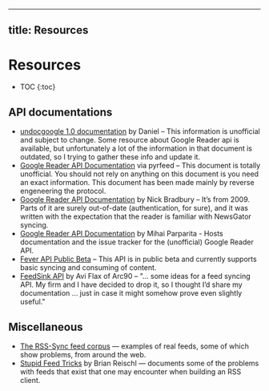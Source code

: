
---
title: Resources
---

# Resources

* TOC
{:toc}

## API documentations

* [undocgoogle 1.0 documentation](http://undoc.in) by Daniel – This information is unofficial and subject to change. Some resource about Google Reader api is available, but unfortunately a lot of the information in that document is outdated, so I trying to gather these info and update it.
* [Google Reader API Documentation](https://code.google.com/p/pyrfeed/wiki/GoogleReaderAPI) via pyrfeed – This document is totally unofficial. You should not rely on anything on this document is you need an exact information. This document has been made mainly by reverse engeneering the protocol.
* [Google Reader API Documentation](http://inessential.com/2013/03/14/google_reader_api_documentation) by Nick Bradbury – It’s from 2009. Parts of it are surely out-of-date (authentication, for sure), and it was written with the expectation that the reader is familiar with NewsGator syncing.
* [Google Reader API Documentation](http://code.google.com/p/google-reader-api/w/list) by Mihai Parparita - Hosts documentation and the issue tracker for the (unofficial) Google Reader API.
* [Fever API Public Beta](http://www.feedafever.com/api) – This API is in public beta and currently supports basic syncing and consuming of content.
* [FeedSink API](http://rss-sync.github.io/Open-Reader-API/feedsink-api/) by Avi Flax of Arc90 – "… some ideas for a feed syncing API. My firm and I have decided to drop it, so I thought I’d share my documentation ... just in case it might somehow prove even slightly useful."

## Miscellaneous

* [The RSS-Sync feed corpus](https://github.com/rss-sync/corpus) — examples of real feeds, some of which show problems, from around the web.
* [Stupid Feed Tricks](http://inessential.com/2013/03/18/brians_stupid_feed_tricks) by Brian Reischl — documents some of the problems with feeds that exist that one may encounter when building an RSS client.
